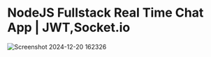 # NodeJS Fullstack Real Time Chat App | JWT,Socket.io
![Screenshot 2024-12-20 162326](https://github.com/user-attachments/assets/72ca2114-7069-44f3-9a9d-ff9b6dd9440b)

